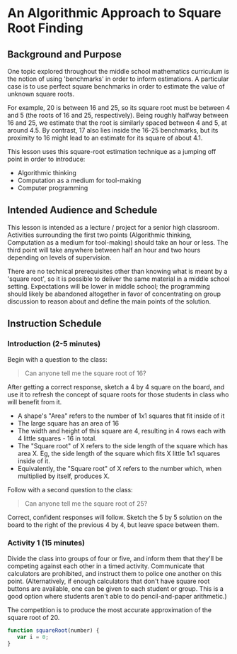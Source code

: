 # An Algorithmic Approach to Square Root Finding

## Background and Purpose

One topic explored throughout the middle school mathematics curriculum is the notion of using 'benchmarks' in order to inform estimations. A particular case is to use perfect square benchmarks in order to estimate the value of unknown square roots.

For example, 20 is between 16 and 25, so its square root must be between 4 and 5 (the roots of 16 and 25, respectively). Being roughly halfway between 16 and 25, we estimate that the root is similarly spaced between 4 and 5, at  around 4.5. By contrast, 17 also lies inside the 16-25 benchmarks, but its proximity to 16 might lead to an estimate for its square of about 4.1.

This lesson uses this square-root estimation technique as a jumping off point in order to introduce:

 - Algorithmic thinking
 - Computation as a medium for tool-making
 - Computer programming

## Intended Audience and Schedule

This lesson is intended as a lecture / project for a senior high classroom. Activities surrounding the first two points (Algorithmic thinking, Computation as a medium for tool-making) should take an hour or less. The third point will take anywhere between half an hour and two hours depending on levels of supervision.

There are no technical prerequisites other than knowing what is meant by a 'square root', so it is possible to deliver the same material in a middle school setting. Expectations will be lower in middle school; the programming should likely be abandoned altogether in favor of concentrating on group discussion to reason about and define the main points of the solution.

## Instruction Schedule

### Introduction (2-5 minutes)

Begin with a question to the class:

> Can anyone tell me the square root of 16?

After getting a correct response, sketch a 4 by 4 square on the board, and use it to refresh the concept of square roots for those students in class who will benefit from it.
 - A shape's "Area" refers to the number of 1x1 squares that fit inside of it
 - The large square has an area of 16
 - The width and height of this square are 4, resulting in 4 rows each with 4 little squares - 16 in total.
 - The "Square root" of X refers to the side length of the square which has area X. Eg, the side length of the square which fits X little 1x1 squares inside of it.
 - Equivalently, the "Square root" of X refers to the number which, when multiplied by itself, produces X.

Follow with a second question to the class:

> Can anyone tell me the square root of 25?

Correct, confident responses will follow. Sketch the 5 by 5 solution on the board to the right of the previous 4 by 4, but leave space between them.

### Activity 1 (15 minutes)

Divide the class into groups of four or five, and inform them that they'll be competing against each other in a timed activity. Communicate that calculators are prohibited, and instruct them to police one another on this point. (Alternatively, if enough calculators that don't have square root buttons are available, one can be given to each student or group. This is a good option where students aren't able to do pencil-and-paper arithmetic.)

The competition is to produce the most accurate approximation of the square root of 20.

```js
function squareRoot(number) {
   var i = 0;
}
```
